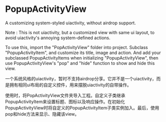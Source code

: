 # PopupActivityView
A customizing system-styled uiactivity, without airdrop support.

Note : This is not uiactivity, but a customized view with same ui layout, to avoid uiactivity's annoying system-defined actions.

To use this, import the "PopActivityView" folder into project. Subclass "PopupActivityItem", and customize its title, image and action. And add your subclassed PopupActivityItems when initializing "PopupActivityView", then use PopupActivityView's "pop" and "hide" function to show and hide this view. 

一个系统风格的uiactivity，暂时不支持airdrop分享。它并不是一个uiactivity，而是拥有相同ui布局的自定义控件，用来摆脱uiactivity的自带操作。

使用时，将PopActivityView文件夹导入工程。自定义子类继承PopupActivityItem来设置标题、图标以及响应操作。在初始化PopupActivityView时将自定义的PopupActivityItem子类实例加入。最后，使用pop和hide方法来显示、隐藏该view。
